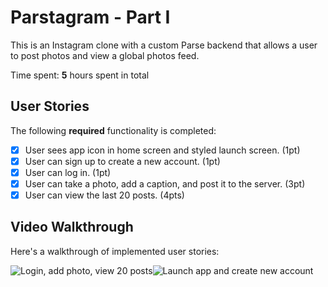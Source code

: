 # Parstagram - Part I

This is an Instagram clone with a custom Parse backend that allows a user to post photos and view a global photos feed.

Time spent: **5** hours spent in total

## User Stories

The following **required** functionality is completed:

- [x] User sees app icon in home screen and styled launch screen. (1pt)
- [x] User can sign up to create a new account. (1pt)
- [x] User can log in. (1pt)
- [x] User can take a photo, add a caption, and post it to the server. (3pt)
- [x] User can view the last 20 posts. (4pts)

## Video Walkthrough

Here's a walkthrough of implemented user stories:

<img src='http://g.recordit.co/tEUv3YiOuO.gif' title='Login, add photo, view 20 posts' width='' alt='Login, add photo, view 20 posts' /><img src='http://g.recordit.co/VMKgjaAimh.gif' title='Launch app and create new account' width='' alt='Launch app and create new account'/>
